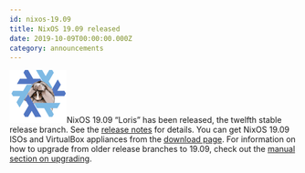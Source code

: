 ```yaml
---
id: nixos-19.09
title: NixOS 19.09 released 
date: 2019-10-09T00:00:00.000Z
category: announcements
---
```

 [![19.09 Loris logo](/logo/nixos-logo-19.09-loris-lores.png)](https://github.com/NixOS/nixos-artwork/blob/master/releases/19.09-loris/loris.png)NixOS 19.09 “Loris” has been released, the twelfth stable release branch. See the [release notes](/manual/nixos/stable/release-notes.html#sec-release-19.09) for details. You can get NixOS 19.09 ISOs and VirtualBox appliances from the [download page](/download.html). For information on how to upgrade from older release branches to 19.09, check out the [manual section on upgrading](/manual/nixos/stable/index.html#sec-upgrading).
